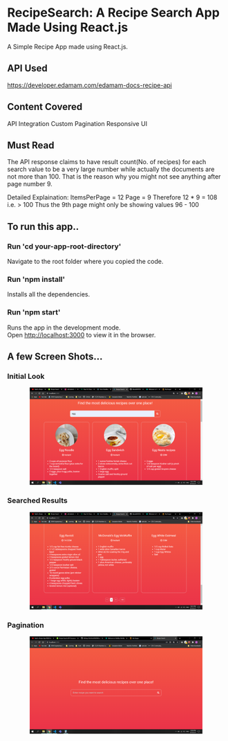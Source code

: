 # RecipeSearch: A Recipe Search App Made Using React.js

A Simple Recipe App made using React.js.<br/>

## API Used

https://developer.edamam.com/edamam-docs-recipe-api

## Content Covered

API Integration
Custom Pagination
Responsive UI

## Must Read

The API response claims to have result count(No. of recipes) for each search value to be a very large number while actually the documents are not more than 100.
That is the reason why you might not see anything after page number 9.

Detailed Explaination: 
ItemsPerPage = 12
Page = 9
Therefore 12 * 9  = 108 i.e. > 100
Thus the 9th page might only be showing values 96 - 100 

## To run this app..

### Run 'cd your-app-root-directory'

Navigate to the root folder where you copied the code.

### Run 'npm install'

Installs all the dependencies.

### Run 'npm start'

Runs the app in the development mode.\
Open [http://localhost:3000](http://localhost:3000) to view it in the browser.



## A few Screen Shots...

### Initial Look

<div align="center">
    <img src="./screenshots/1.png" width="400px" />
</div>

### Searched Results

<div align="center">
    <img src="./screenshots/2.png" width="400px" />
</div>

### Pagination

<div align="center">
    <img src="./screenshots/3.png" width="400px" />
</div>
